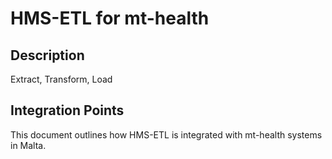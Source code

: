 # HMS-ETL for mt-health

## Description

Extract, Transform, Load

## Integration Points

This document outlines how HMS-ETL is integrated with mt-health systems in Malta.
